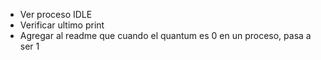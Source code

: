 * Ver proceso IDLE
* Verificar ultimo print
* Agregar al readme que cuando el quantum es 0 en un proceso, pasa a ser 1